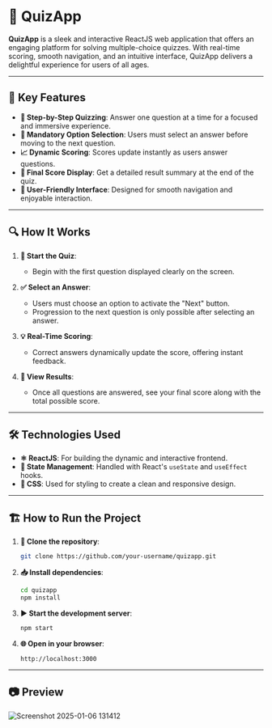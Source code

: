 # 🧠 **QuizApp**  

**QuizApp** is a sleek and interactive ReactJS web application that offers an engaging platform for solving multiple-choice quizzes. With real-time scoring, smooth navigation, and an intuitive interface, QuizApp delivers a delightful experience for users of all ages.  

---

## 🌟 **Key Features**  

- **📝 Step-by-Step Quizzing**: Answer one question at a time for a focused and immersive experience.  
- **🚦 Mandatory Option Selection**: Users must select an answer before moving to the next question.  
- **📈 Dynamic Scoring**: Scores update instantly as users answer questions.  
- **🏁 Final Score Display**: Get a detailed result summary at the end of the quiz.  
- **🎨 User-Friendly Interface**: Designed for smooth navigation and enjoyable interaction.  

---

## 🔍 **How It Works**  

1. **📖 Start the Quiz**:  
   - Begin with the first question displayed clearly on the screen.  

2. **✅ Select an Answer**:  
   - Users must choose an option to activate the "Next" button.  
   - Progression to the next question is only possible after selecting an answer.  

3. **💡 Real-Time Scoring**:  
   - Correct answers dynamically update the score, offering instant feedback.  

4. **🎯 View Results**:  
   - Once all questions are answered, see your final score along with the total possible score.  

---

## 🛠 **Technologies Used**  

- **⚛ ReactJS**: For building the dynamic and interactive frontend.  
- **📌 State Management**: Handled with React's `useState` and `useEffect` hooks.  
- **🎨 CSS**: Used for styling to create a clean and responsive design.  

---

## 🏗 **How to Run the Project**  

1. **📂 Clone the repository**:  
   ```bash  
   git clone https://github.com/your-username/quizapp.git  
   ```  

2. **📥 Install dependencies**:  
   ```bash  
   cd quizapp  
   npm install  
   ```  

3. **▶ Start the development server**:  
   ```bash  
   npm start  
   ```  

4. **🌐 Open in your browser**:  
   ```  
   http://localhost:3000  
   ```  

---

## 📷 **Preview**  
![Screenshot 2025-01-06 131412](https://github.com/user-attachments/assets/bd68f15c-1319-4015-9ba1-7477611544e3)

